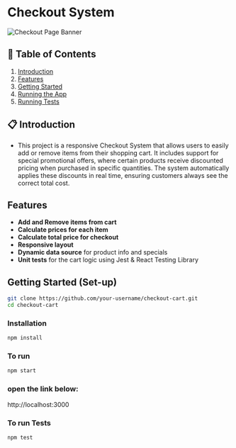 # Checkout System
![Checkout Page Banner](src/assets/checkout%20page.png)

## 📑 Table of Contents
1. [Introduction](#-project-description)
2. [Features](#-features)
3. [Getting Started](#-getting-started)
4. [Running the App](#-running-the-app)
5. [Running Tests](#-running-tests)


   
## 📋 Introduction

- This project is a responsive Checkout System that allows users to easily add or remove items from their shopping cart.
It includes support for special promotional offers, where certain products receive discounted pricing when purchased in specific quantities. The system automatically applies these discounts in real time, ensuring customers always see the correct total cost.

## Features

- **Add and Remove items from cart**
- **Calculate prices for each item**
- **Calculate total price for checkout**
- **Responsive layout**
- **Dynamic data source** for product info and specials
- **Unit tests** for the cart logic using Jest & React Testing Library


## Getting Started (Set-up)

```bash
git clone https://github.com/your-username/checkout-cart.git
cd checkout-cart
```
### Installation
```bash
npm install
```
### To run
```bash
npm start
```

### open the link below:
http://localhost:3000

### To run Tests
```bash
npm test
```








